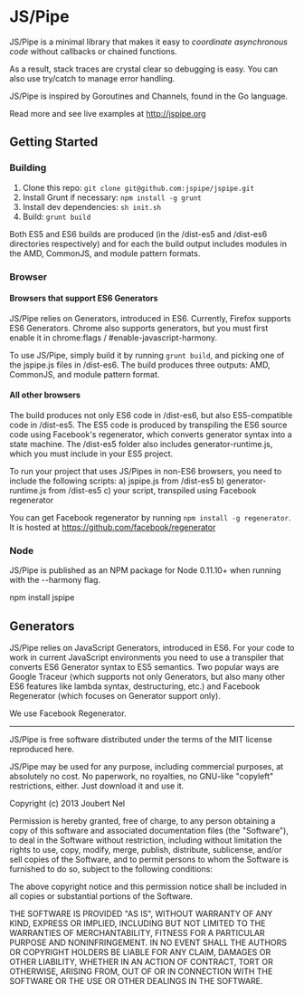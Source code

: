 # JS/Pipe

JS/Pipe is a minimal library that makes it easy to *coordinate asynchronous code* without callbacks or chained functions.

As a result, stack traces are crystal clear so debugging is easy. You can also use try/catch to manage error handling.

JS/Pipe is inspired by Goroutines and Channels, found in the Go language. 

Read more and see live examples at http://jspipe.org

## Getting Started

### Building
1. Clone this repo: `git clone git@github.com:jspipe/jspipe.git`
2. Install Grunt if necessary: `npm install -g grunt`
3. Install dev dependencies: `sh init.sh`
3. Build: `grunt build`

Both ES5 and ES6 builds are produced (in the /dist-es5 and /dist-es6 directories respectively) and for each the build output includes modules in the AMD, CommonJS, and module pattern formats. 


### Browser

#### Browsers that support ES6 Generators
JS/Pipe relies on Generators, introduced in ES6. Currently, Firefox supports ES6 Generators. Chrome also supports generators, but you must first enable it in chrome:flags / #enable-javascript-harmony.

To use JS/Pipe, simply build it by running `grunt build`, and picking one of the jspipe.js files in /dist-es6.
The build produces three outputs: AMD, CommonJS, and module pattern format. 

#### All other browsers
The build produces not only ES6 code in /dist-es6, but also ES5-compatible code in /dist-es5. The ES5 code is produced by transpiling the ES6 source code using Facebook's regenerator, which converts generator syntax into a state machine. The /dist-es5 folder also includes generator-runtime.js, which you must include in your ES5 project.

To run your project that uses JS/Pipes in non-ES6 browsers, you need to include the following scripts:
a) jspipe.js from /dist-es5
b) generator-runtime.js from /dist-es5
c) your script, transpiled using Facebook regenerator

You can get Facebook regenerator by running `npm install -g regenerator`. It is hosted at https://github.com/facebook/regenerator


### Node
JS/Pipe is published as an NPM package for Node 0.11.10+ when running with the --harmony flag.

npm install jspipe


## Generators

JS/Pipe relies on JavaScript Generators, introduced in ES6. For your code to work in current JavaScript environments you need to use a transpiler that converts ES6 Generator syntax to ES5 semantics. Two popular ways are Google Traceur (which supports not only Generators, but also many other ES6 features like lambda syntax, destructuring, etc.) and Facebook Regenerator (which focuses on Generator support only). 

We use Facebook Regenerator. 








------

JS/Pipe is free software distributed under the terms of the MIT license reproduced here.

JS/Pipe may be used for any purpose, including commercial purposes, at absolutely no cost.
No paperwork, no royalties, no GNU-like "copyleft" restrictions, either.
Just download it and use it.

Copyright (c) 2013 Joubert Nel

Permission is hereby granted, free of charge, to any person obtaining a copy
of this software and associated documentation files (the "Software"), to deal
in the Software without restriction, including without limitation the rights
to use, copy, modify, merge, publish, distribute, sublicense, and/or sell
copies of the Software, and to permit persons to whom the Software is
furnished to do so, subject to the following conditions:

The above copyright notice and this permission notice shall be included in
all copies or substantial portions of the Software.

THE SOFTWARE IS PROVIDED "AS IS", WITHOUT WARRANTY OF ANY KIND, EXPRESS OR
IMPLIED, INCLUDING BUT NOT LIMITED TO THE WARRANTIES OF MERCHANTABILITY,
FITNESS FOR A PARTICULAR PURPOSE AND NONINFRINGEMENT. IN NO EVENT SHALL THE
AUTHORS OR COPYRIGHT HOLDERS BE LIABLE FOR ANY CLAIM, DAMAGES OR OTHER
LIABILITY, WHETHER IN AN ACTION OF CONTRACT, TORT OR OTHERWISE, ARISING FROM,
OUT OF OR IN CONNECTION WITH THE SOFTWARE OR THE USE OR OTHER DEALINGS IN
THE SOFTWARE.
